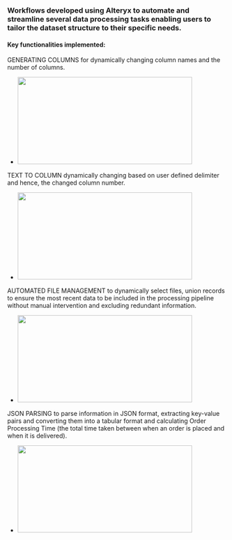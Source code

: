 ### Workflows developed using Alteryx to automate and streamline several data processing tasks enabling users to tailor the dataset structure to their specific needs.
#### Key functionalities implemented:
GENERATING COLUMNS for dynamically changing column names and the number of columns.
- <img src="https://github.com/analystpre/Alteryx/assets/169438989/75ce8c87-8aa8-41e8-b45c-8caab3c002ca" height=200 width=400>
TEXT TO COLUMN dynamically changing based on user defined delimiter and hence, the changed column number.
- <img src="https://github.com/analystpre/Alteryx/assets/169438989/5b931151-2b6f-4113-b491-6be4775d5a0e" height=200 width=400> 
AUTOMATED FILE MANAGEMENT to dynamically select files, union records to ensure the most recent data to be  included in the processing pipeline without manual intervention and excluding redundant information.
- <img src="https://github.com/analystpre/Alteryx/assets/169438989/fcd33862-499d-4ba1-a58a-b685f36c9e0c" height=200 width=400> 
JSON PARSING to parse information in JSON format, extracting key-value pairs and converting them into a tabular format and calculating Order Processing Time (the total time taken between when an order is placed and when it is delivered).
- <img src="https://github.com/analystpre/Alteryx/assets/169438989/ca30fea8-c0f1-4bff-8a53-b8033172c0ef" height=200 width=400> 
